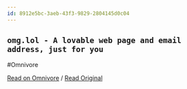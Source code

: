 ```yaml
---
id: 8912e5bc-3aeb-43f3-9829-2804145d0c04
---
```


## `omg.lol - A lovable web page and email address, just for you`
#Omnivore

[Read on Omnivore](https://omnivore.app/me/omg-lol-a-lovable-web-page-and-email-address-just-for-you-19113e0faad) / [Read Original](https://home.omg.lol)


